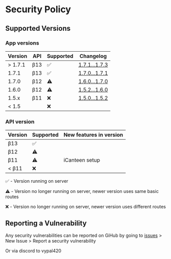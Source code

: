 # Security Policy

## Supported Versions

### App versions

| Version | API | Supported          | Changelog                                                                           |
| ------- | --- | ------------------ | ----------------------------------------------------------------------------------- |
| > 1.7.1 | β13 | :white_check_mark: | [1.7.1...1.7.3](https://github.com/DislikesSchool/EduPage2/compare/v1.7.1...v1.7.3) |
| 1.7.1   | β13 | :white_check_mark: | [1.7.0...1.7.1](https://github.com/DislikesSchool/EduPage2/compare/v1.7.0...v1.7.1) |
| 1.7.0   | β12 | :warning:          | [1.6.0...1.7.0](https://github.com/DislikesSchool/EduPage2/compare/v1.6.0...v1.7.0) |
| 1.6.0   | β12 | :warning:          | [1.5.2...1.6.0](https://github.com/DislikesSchool/EduPage2/compare/v1.5.2...v1.6.0) |
| 1.5.x   | β11 | :x:                | [1.5.0...1.5.2](https://github.com/DislikesSchool/EduPage2/compare/v1.5.0...v1.5.2) |
| < 1.5   |     | :x:                |                                                                                     |

### API version

| Version | Supported          | New features in version |
| ------- | ------------------ | ----------------------- |
| β13     | :white_check_mark: |
| β12     | :warning:          |
| β11     | :warning:          | iCanteen setup          |
| < β11   | :x:                |                         |

:white_check_mark: - Version running on server

:warning: - Version no longer running on server, newer version uses same basic routes

:x: - Version no longer running on server, newer version uses different routes

## Reporting a Vulnerability

Any security vulnerabilities can be reported on GiHub by going to [issues](https://github.com/DislikesSchool/EduPage2/issues) > New Issue > Report a security vulnerability

Or via discord to vypal420
